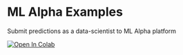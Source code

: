 # ML Alpha Examples
Submit predictions as a data-scientist to ML Alpha platform

<a target="_blank" href="https://colab.research.google.com/github/mlalpha/example-scripts/blob/main/datascientist-example.ipynb">
  <img src="https://colab.research.google.com/assets/colab-badge.svg" alt="Open In Colab"/>
</a>

